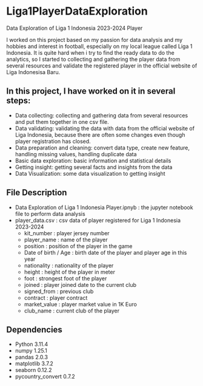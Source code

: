# Liga1PlayerDataExploration
Data Exploration of Liga 1 Indonesia 2023-2024 Player

I worked on this project based on my passion for data analysis and my hobbies and interest in football, especially on my local league called Liga 1 Indonesia.
It is quite hard when i try to find the ready data to do the analytics, so I started to collecting and gathering the player data from several resources and validate the registered player in the official website of Liga Indonesisa Baru.

## In this project, I have worked on it in several steps:
- Data collecting: collecting and gathering data from several resources and put them together in one csv file.
- Data validating: validating the data with data from the official website of Liga Indonesia, because there are often some changes even though player registration has closed.
- Data preparation and cleaning: convert data type, create new feature, handling missing values, handling duplicate data
- Basic data exploration: basic information and statistical details
- Getting insight: getting several facts and insights from the data
- Data Visualization: some data visualization to getting insight

## File Description
- Data Exploration of Liga 1 Indonesia Player.ipnyb : the jupyter notebook file to perform data analysis
- player_data.csv : csv data of player registered for Liga 1 Indonesia 2023-2024
    - kit_number : player jersey number
    - player_name : name of the player
    - position : position of the player in the game
    - Date of birth / Age : birth date of the player and player age in this year
    - nationality : nationality of the player
    - height : height of the player in meter
    - foot : strongest foot of the player
    - joined : player joined date to the current club
    - signed_from : previous club
    - contract : player contract
    - market_value : player market value in 1K Euro
    - club_name : current club of the player

 ## Dependencies
 - Python 3.11.4
 - numpy 1.25.1
 - pandas 2.0.3
 - matplotlib 3.7.2
 - seaborn 0.12.2
 - pycountry_convert 0.7.2
